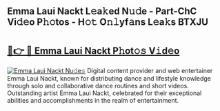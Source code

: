## Emma Laui Nackt L𝚎a𝚔ed N𝚞𝚍e - Part-ChC Vi𝚍𝚎o P𝚑𝚘tos - H𝚘𝚝 O𝚗𝚕yf𝚊ns L𝚎a𝚔s BTXJU

# <h2><a href="http://kfdi7p.oniu.top/?m=Emma+Laui+Nackt">🔗👉 🔴 Emma Laui Nackt P𝚑ot𝚘𝚜 V𝚒d𝚎o</a></h2>

[![Emma Laui Nackt Nu𝚍e𝚜](https://i.imgur.com/0qMVB7G.gif)](http://kfdi7p.oniu.top/?m=Emma+Laui+Nackt)
Digital content provider and web entertainer Emma Laui Nackt, known for distributing dance and lifestyle knowledge through solo and collaborative dance routines and short videos. Outstanding artist Emma Laui Nackt, celebrated for their exceptional abilities and accomplishments in the realm of entertainment.  
